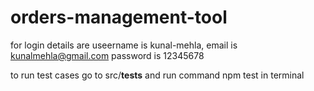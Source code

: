 # orders-management-tool
for login details are
useername is kunal-mehla,
email is kunalmehla@gmail.com
password is 12345678 

to run test cases
go to src/__tests__
and run command npm test in terminal
